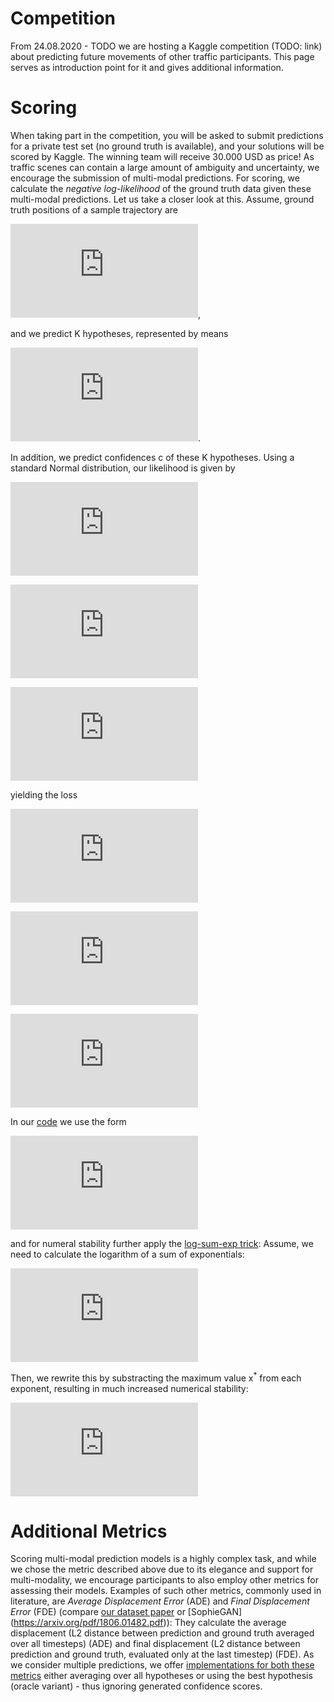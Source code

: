 # Competition

From 24.08.2020 - TODO we are hosting a Kaggle competition (TODO: link) about predicting future movements of other traffic participants.
This page serves as introduction point for it and gives additional information.

# Scoring
When taking part in the competition, you will be asked to submit predictions for a private test set (no ground truth is available),
and your solutions will be scored by Kaggle. The winning team will receive 30.000 USD as price!
As traffic scenes can contain a large amount of ambiguity and uncertainty, we encourage the submission of multi-modal predictions.
For scoring, we calculate the *negative log-likelihood* of the ground truth data given these multi-modal predictions.
Let us take a closer look at this.
Assume, ground truth positions of a sample trajectory are

![equation](https://latex.codecogs.com/gif.latex?%5Cbg_white%20%5Clarge%20x_1%2C%20%5Cldots%2C%20x_N),

and we predict K hypotheses, represented by means

![equation](https://latex.codecogs.com/gif.latex?%5Cbg_white%20%5Clarge%20%5Cmu_1%5Ek%2C%20%5Cldots%2C%20%5Cmu_N%5Ek).

In addition, we predict confidences c of these K hypotheses.
Using a standard Normal distribution, our likelihood is given by

![equation](https://latex.codecogs.com/gif.latex?%5Cbg_white%20%5Clarge%20p%28x_1%2C%20%5Cldots%2C%20x_N%7Cc%5E%7B1%2C%20%5Cldots%2C%20K%7D%2C%20%5Cmu_%7B1%2C%20%5Cldots%2C%20T%7D%5E%7B1%2C%20%5Cldots%2C%20K%7D%29)

![equation](https://latex.codecogs.com/gif.latex?%5Cbg_white%20%5Clarge%20%3D%20%5Csum_k%20c%5Ek%20%5Cmathcal%7BN%7D%28x_1%2C%20%5Cldots%2C%20x_N%7C%5Cmu_%7B1%2C%20%5Cldots%2C%20T%7D%5E%7B1%2C%20%5Cldots%2C%20K%7D%2C%20%5CSigma%3D1%29)

![equation](https://latex.codecogs.com/gif.latex?%5Cbg_white%20%5Clarge%20%3D%20%5Csum_k%20c%5Ek%20%5Cprod_t%20%5Cmathcal%7BN%7D%28x_t%7C%5Cmu_t%5Ek%2C%20%5Csigma%3D1%29)

yielding the loss

![equation](https://latex.codecogs.com/gif.latex?%5Cbg_white%20%5Clarge%20L%20%3D%20-%20%5Clog%20p%28x_1%2C%20%5Cldots%2C%20x_N%7Cc%5E%7B1%2C%20%5Cldots%2C%20K%7D%2C%20%5Cmu_%7B1%2C%20%5Cldots%2C%20T%7D%5E%7B1%2C%20%5Cldots%2C%20K%7D%29)

![equation](https://latex.codecogs.com/gif.latex?%5Cbg_white%20%5Clarge%20%3D%20-%20%5Clog%20%5Csum_k%20e%5E%7B%5Clog%28c%5Ek%29%20&plus;%20%5Csum_t%20%5Clog%20%5Cmathcal%7BN%7D%28x_t%7C%5Cmu_t%5Ek%2C%20%5Csigma%3D1%29%7D)

![equation](https://latex.codecogs.com/gif.latex?%5Cbg_white%20%5Clarge%20%3D%20-%20%5Clog%20%5Csum_k%20c%5Ek%20e%5E%7B-%5Cfrac%7B1%7D%7B2%7D%20%5Csum_t%20%28%5Cmu_t%5Ek%20-%20x_t%29%5E2%7D)

In our [code](https://github.com/lyft/l5kit/blob/20ab033c01610d711c3d36e1963ecec86e8b85b6/l5kit/l5kit/evaluation/metrics.py#L4) we use the form

![equation](https://latex.codecogs.com/gif.latex?%5Cbg_white%20%5Clarge%20L%20%3D%20-%20%5Clog%20%5Csum_k%20e%5E%7B%5Clog%20c%5Ek%20-%5Cfrac%7B1%7D%7B2%7D%20%28%5Cmu_t%20-%20x_t%29%5E2%7D%3D%20-%20%5Clog%20%5Csum_k%20e%5E%7B%5Ctexttt%7Berror%7D%7D)

and for numeral stability further apply the [log-sum-exp trick](https://en.wikipedia.org/wiki/LogSumExp#log-sum-exp_trick_for_log-domain_calculations):
Assume, we need to calculate the logarithm of a sum of exponentials:

![equation](https://latex.codecogs.com/gif.latex?%5Cbg_white%20%5Clarge%20LSE%28x_1%2C%20%5Cldots%2C%20x_n%29%20%3D%20%5Clog%28e%5E%7Bx_1%7D%20&plus;%20%5Cldots%20&plus;%20e%5E%7Bx_n%7D%29)

Then, we rewrite this by substracting the maximum value x<sup>*</sup> from each exponent, resulting in much increased numerical stability:

![equation](https://latex.codecogs.com/gif.latex?%5Cbg_white%20%5Clarge%20LSE%28x_1%2C%20%5Cldots%2C%20x_n%29%20%3D%20x%5E*%20&plus;%20%5Clog%28e%5E%7Bx_1%20-%20x%5E%7B*%7D%7D%20&plus;%20%5Cldots%20&plus;%20e%5E%7Bx_n%20-%20x%5E%7B*%7D%7D%29)

# Additional Metrics
Scoring multi-modal prediction models is a highly complex task, and while we chose the metric described above due to its elegance and support for multi-modality,
we encourage participants to also employ other metrics for assessing their models.
Examples of such other metrics, commonly used in literature, are *Average Displacement Error* (ADE) and *Final Displacement Error* (FDE) (compare 
[our dataset paper](https://arxiv.org/pdf/2006.14480.pdf) or [SophieGAN] (https://arxiv.org/pdf/1806.01482.pdf)):
They calculate the average displacement (L2 distance between prediction and ground truth averaged over all timesteps) (ADE) and
final displacement (L2 distance between prediction and ground truth, evaluated only at the last timestep) (FDE).
As we consider multiple predictions, we offer [implementations for both these metrics](https://github.com/lyft/l5kit/blob/os/add_competition_documentation/l5kit/l5kit/evaluation/metrics.py) either averaging over all hypotheses 
or using the best hypothesis (oracle variant) - thus ignoring generated confidence scores.